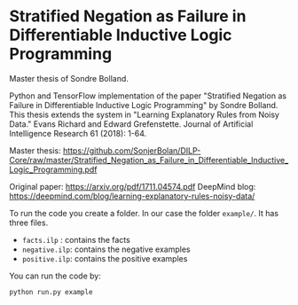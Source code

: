 # Stratified Negation as Failure in Differentiable Inductive Logic Programming
Master thesis of Sondre Bolland.

Python and TensorFlow implementation of the paper "Stratified Negation as Failure in Differentiable Inductive Logic Programming" by Sondre Bolland. This thesis extends the system in "Learning Explanatory Rules from Noisy Data." Evans Richard and Edward Grefenstette. Journal of Artificial Intelligence Research 61 (2018): 1-64.

Master thesis: https://github.com/SonjerBolan/DILP-Core/raw/master/Stratified_Negation_as_Failure_in_Differentiable_Inductive_Logic_Programming.pdf

Original paper: https://arxiv.org/pdf/1711.04574.pdf
DeepMind blog: https://deepmind.com/blog/learning-explanatory-rules-noisy-data/

To run the code you create a folder. In our case the folder `example/`. It has three files.

- `facts.ilp` : contains the facts
- `negative.ilp`: contains the negative examples
- `positive.ilp`: contains the positive examples

You can run the code by:

```
python run.py example
```

